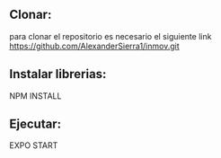 ## Clonar:
para clonar el repositorio es necesario el siguiente link https://github.com/AlexanderSierra1/inmov.git

## Instalar librerias:

NPM INSTALL

## Ejecutar:

EXPO START
